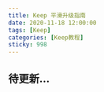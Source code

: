```yaml
---
title: Keep 平滑升级指南
date: 2020-11-18 12:00:00
tags: [Keep]
categories: [Keep教程]
sticky: 998
---
```


## 待更新...
